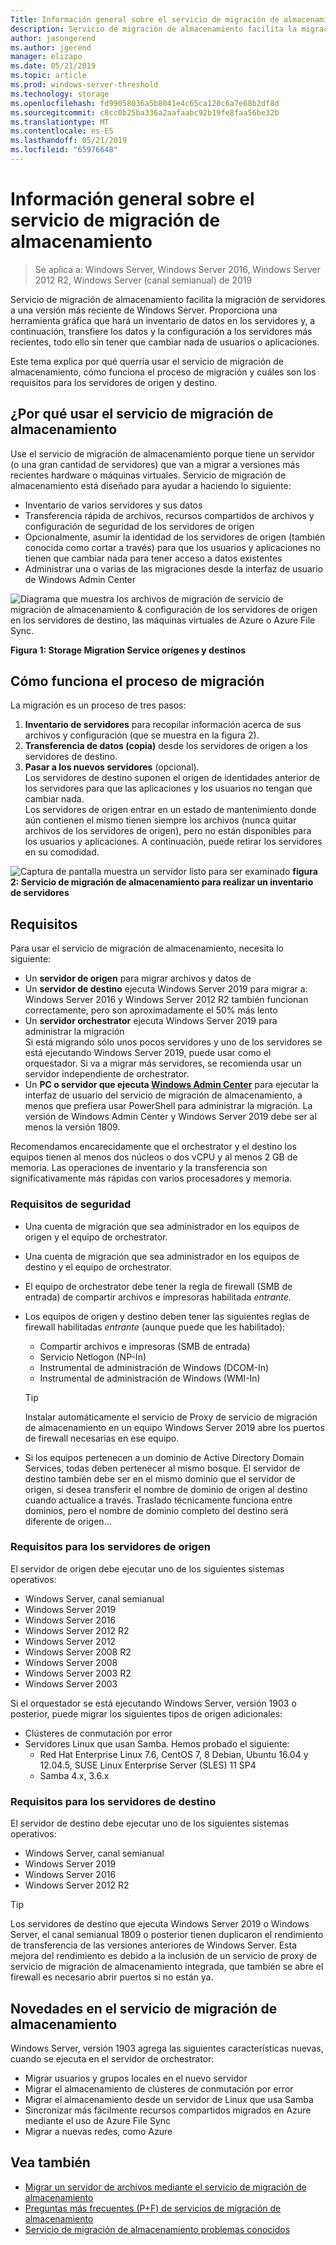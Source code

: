 ```yaml
---
Title: Información general sobre el servicio de migración de almacenamiento
description: Servicio de migración de almacenamiento facilita la migración de servidores a una versión más reciente de Windows Server. Proporciona una herramienta gráfica que hará un inventario de datos en los servidores y, a continuación, transfiere los datos y la configuración a los servidores más recientes, todo ello sin tener que cambiar nada de usuarios o aplicaciones.
author: jasongerend
ms.author: jgerend
manager: elizapo
ms.date: 05/21/2019
ms.topic: article
ms.prod: windows-server-threshold
ms.technology: storage
ms.openlocfilehash: fd99058036a5b8041e4c65ca120c6a7e68b2df8d
ms.sourcegitcommit: c8cc0b25ba336a2aafaabc92b19fe8faa56be32b
ms.translationtype: MT
ms.contentlocale: es-ES
ms.lasthandoff: 05/21/2019
ms.locfileid: "65976648"
---
```

# <a name="storage-migration-service-overview"></a>Información general sobre el servicio de migración de almacenamiento

>Se aplica a: Windows Server, Windows Server 2016, Windows Server 2012 R2, Windows Server (canal semianual) de 2019

Servicio de migración de almacenamiento facilita la migración de servidores a una versión más reciente de Windows Server. Proporciona una herramienta gráfica que hará un inventario de datos en los servidores y, a continuación, transfiere los datos y la configuración a los servidores más recientes, todo ello sin tener que cambiar nada de usuarios o aplicaciones.

Este tema explica por qué querría usar el servicio de migración de almacenamiento, cómo funciona el proceso de migración y cuáles son los requisitos para los servidores de origen y destino.

## <a name="why-use-storage-migration-service"></a>¿Por qué usar el servicio de migración de almacenamiento

Use el servicio de migración de almacenamiento porque tiene un servidor (o una gran cantidad de servidores) que van a migrar a versiones más recientes hardware o máquinas virtuales. Servicio de migración de almacenamiento está diseñado para ayudar a haciendo lo siguiente:

- Inventario de varios servidores y sus datos
- Transferencia rápida de archivos, recursos compartidos de archivos y configuración de seguridad de los servidores de origen
- Opcionalmente, asumir la identidad de los servidores de origen (también conocida como cortar a través) para que los usuarios y aplicaciones no tienen que cambiar nada para tener acceso a datos existentes
- Administrar una o varias de las migraciones desde la interfaz de usuario de Windows Admin Center

![Diagrama que muestra los archivos de migración de servicio de migración de almacenamiento & configuración de los servidores de origen en los servidores de destino, las máquinas virtuales de Azure o Azure File Sync.](media\overview\storage-migration-service-diagram.png)

**Figura 1: Storage Migration Service orígenes y destinos**

## <a name="how-the-migration-process-works"></a>Cómo funciona el proceso de migración

La migración es un proceso de tres pasos:

1. **Inventario de servidores** para recopilar información acerca de sus archivos y configuración (que se muestra en la figura 2).
2. **Transferencia de datos (copia)** desde los servidores de origen a los servidores de destino.
3. **Pasar a los nuevos servidores** (opcional).<br>Los servidores de destino suponen el origen de identidades anterior de los servidores para que las aplicaciones y los usuarios no tengan que cambiar nada. <br>Los servidores de origen entrar en un estado de mantenimiento donde aún contienen el mismo tienen siempre los archivos (nunca quitar archivos de los servidores de origen), pero no están disponibles para los usuarios y aplicaciones. A continuación, puede retirar los servidores en su comodidad.

![Captura de pantalla muestra un servidor listo para ser examinado](media/migrate/inventory.png)
**figura 2: Servicio de migración de almacenamiento para realizar un inventario de servidores**

## <a name="requirements"></a>Requisitos

Para usar el servicio de migración de almacenamiento, necesita lo siguiente:

- Un **servidor de origen** para migrar archivos y datos de
- Un **servidor de destino** ejecuta Windows Server 2019 para migrar a: Windows Server 2016 y Windows Server 2012 R2 también funcionan correctamente, pero son aproximadamente el 50% más lento
- Un **servidor orchestrator** ejecuta Windows Server 2019 para administrar la migración  <br>Si está migrando sólo unos pocos servidores y uno de los servidores se está ejecutando Windows Server 2019, puede usar como el orquestador. Si va a migrar más servidores, se recomienda usar un servidor independiente de orchestrator.
- Un **PC o servidor que ejecuta [Windows Admin Center](../../manage/windows-admin-center/understand/windows-admin-center.md)**  para ejecutar la interfaz de usuario del servicio de migración de almacenamiento, a menos que prefiera usar PowerShell para administrar la migración. La versión de Windows Admin Center y Windows Server 2019 debe ser al menos la versión 1809.

Recomendamos encarecidamente que el orchestrator y el destino los equipos tienen al menos dos núcleos o dos vCPU y al menos 2 GB de memoria. Las operaciones de inventario y la transferencia son significativamente más rápidas con varios procesadores y memoria.

### <a name="security-requirements"></a>Requisitos de seguridad

- Una cuenta de migración que sea administrador en los equipos de origen y el equipo de orchestrator.
- Una cuenta de migración que sea administrador en los equipos de destino y el equipo de orchestrator.
- El equipo de orchestrator debe tener la regla de firewall (SMB de entrada) de compartir archivos e impresoras habilitada *entrante*.
- Los equipos de origen y destino deben tener las siguientes reglas de firewall habilitadas *entrante* (aunque puede que les habilitado):
  - Compartir archivos e impresoras (SMB de entrada)
  - Servicio Netlogon (NP-In)
  - Instrumental de administración de Windows (DCOM-In)
  - Instrumental de administración de Windows (WMI-In)
  
  > [!TIP]
  > Instalar automáticamente el servicio de Proxy de servicio de migración de almacenamiento en un equipo Windows Server 2019 abre los puertos de firewall necesarias en ese equipo.
- Si los equipos pertenecen a un dominio de Active Directory Domain Services, todas deben pertenecer al mismo bosque. El servidor de destino también debe ser en el mismo dominio que el servidor de origen, si desea transferir el nombre de dominio de origen al destino cuando actualice a través. Traslado técnicamente funciona entre dominios, pero el nombre de dominio completo del destino será diferente de origen...

### <a name="requirements-for-source-servers"></a>Requisitos para los servidores de origen

El servidor de origen debe ejecutar uno de los siguientes sistemas operativos:

- Windows Server, canal semianual
- Windows Server 2019
- Windows Server 2016
- Windows Server 2012 R2
- Windows Server 2012
- Windows Server 2008 R2
- Windows Server 2008
- Windows Server 2003 R2
- Windows Server 2003

Si el orquestador se está ejecutando Windows Server, versión 1903 o posterior, puede migrar los siguientes tipos de origen adicionales:

- Clústeres de conmutación por error
- Servidores Linux que usan Samba. Hemos probado el siguiente:
    - Red Hat Enterprise Linux 7.6, CentOS 7, 8 Debian, Ubuntu 16.04 y 12.04.5, SUSE Linux Enterprise Server (SLES) 11 SP4
    - Samba 4.x, 3.6.x

### <a name="requirements-for-destination-servers"></a>Requisitos para los servidores de destino

El servidor de destino debe ejecutar uno de los siguientes sistemas operativos:

- Windows Server, canal semianual
- Windows Server 2019
- Windows Server 2016
- Windows Server 2012 R2

> [!TIP]
> Los servidores de destino que ejecuta Windows Server 2019 o Windows Server, el canal semianual 1809 o posterior tienen duplicaron el rendimiento de transferencia de las versiones anteriores de Windows Server. Esta mejora del rendimiento es debido a la inclusión de un servicio de proxy de servicio de migración de almacenamiento integrada, que también se abre el firewall es necesario abrir puertos si no están ya.

## <a name="whats-new-in-storage-migration-service"></a>Novedades en el servicio de migración de almacenamiento

Windows Server, versión 1903 agrega las siguientes características nuevas, cuando se ejecuta en el servidor de orchestrator:

- Migrar usuarios y grupos locales en el nuevo servidor
- Migrar el almacenamiento de clústeres de conmutación por error
- Migrar el almacenamiento desde un servidor de Linux que usa Samba
- Sincronizar más fácilmente recursos compartidos migrados en Azure mediante el uso de Azure File Sync
- Migrar a nuevas redes, como Azure

## <a name="see-also"></a>Vea también

- [Migrar un servidor de archivos mediante el servicio de migración de almacenamiento](migrate-data.md)
- [Preguntas más frecuentes (P+F) de servicios de migración de almacenamiento](faq.md)
- [Servicio de migración de almacenamiento problemas conocidos](known-issues.md)
